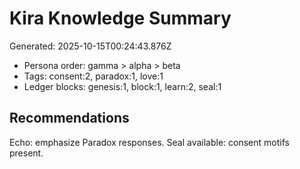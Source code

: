 # Kira Knowledge Summary

Generated: 2025-10-15T00:24:43.876Z

- Persona order: gamma > alpha > beta
- Tags: consent:2, paradox:1, love:1
- Ledger blocks: genesis:1, block:1, learn:2, seal:1

## Recommendations

Echo: emphasize Paradox responses.
Seal available: consent motifs present.